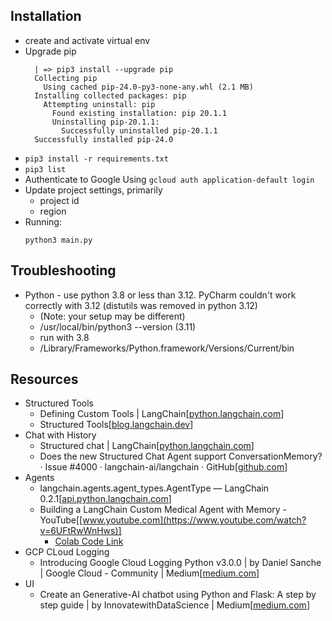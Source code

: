 

## Installation
* create and activate virtual env
* Upgrade pip
  ```
	| => pip3 install --upgrade pip
	Collecting pip
	  Using cached pip-24.0-py3-none-any.whl (2.1 MB)
	Installing collected packages: pip
	  Attempting uninstall: pip
	    Found existing installation: pip 20.1.1
	    Uninstalling pip-20.1.1:
	      Successfully uninstalled pip-20.1.1
	Successfully installed pip-24.0  
  ```  
* ```pip3 install -r requirements.txt```  
* ```pip3 list```
* Authenticate to Google Using ```gcloud auth application-default login```
* Update project settings, primarily
  * project id
  * region
* Running:
  ```
  python3 main.py
  ```

## Troubleshooting
* Python - use python 3.8 or less than 3.12. PyCharm couldn't work correctly with 3.12 (distutils was removed in python 3.12)
  * (Note: your setup may be different)
  * /usr/local/bin/python3 --version (3.11)
  * run with 3.8
  * /Library/Frameworks/Python.framework/Versions/Current/bin

## Resources
* Structured Tools
  - Defining Custom Tools | LangChain[[python.langchain.com](https://python.langchain.com/v0.1/docs/modules/tools/custom_tools/)]
  - Structured Tools[[blog.langchain.dev](https://blog.langchain.dev/structured-tools/)]
* Chat with History
  - Structured chat | LangChain[[python.langchain.com](https://python.langchain.com/v0.1/docs/modules/agents/agent_types/structured_chat/#adding-in-memory)]
  - Does the new Structured Chat Agent support ConversationMemory? · Issue #4000 · langchain-ai/langchain · GitHub[[github.com](https://github.com/langchain-ai/langchain/issues/4000)]
* Agents
  - langchain.agents.agent_types.AgentType — LangChain 0.2.1[[api.python.langchain.com](https://api.python.langchain.com/en/latest/agents/langchain.agents.agent_types.AgentType.html)]
  - Building a LangChain Custom Medical Agent with Memory - YouTube[[www.youtube.com](https://www.youtube.com/watch?v=6UFtRwWnHws)]
    - [Colab Code Link](https://colab.research.google.com/drive/1ipuSd6Jnl9KMF39LbA1n6FDDx5HBntZd?usp=sharing)
* GCP CLoud Logging
  - Introducing Google Cloud Logging Python v3.0.0 | by Daniel Sanche | Google Cloud - Community | Medium[[medium.com](https://medium.com/google-cloud/introducing-google-cloud-logging-python-v3-0-0-4c548663bab4)]
* UI
  - Create an Generative-AI chatbot using Python and Flask: A step by step guide | by InnovatewithDataScience | Medium[[medium.com](https://medium.com/@mailsushmita.m/create-an-generative-ai-chatbot-using-python-and-flask-a-step-by-step-guide-ea39439cf9ed)]